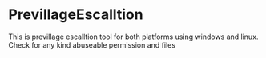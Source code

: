 # PrevillageEscalltion
This is previllage escalltion tool for both platforms using windows and linux. Check for any kind abuseable permission and files
